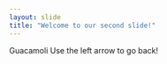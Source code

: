 ```yaml
---
layout: slide
title: "Welcome to our second slide!"
---
```

Guacamoli
Use the left arrow to go back!
